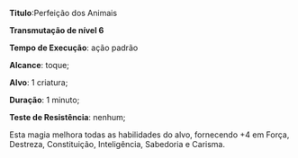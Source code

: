 **Titulo**:Perfeição dos Animais

**Transmutação de nível 6**

**Tempo de Execução**: ação padrão

**Alcance**: toque;

**Alvo**: 1 criatura;

**Duração**: 1 minuto;

**Teste de Resistência**: nenhum;

Esta magia melhora todas as habilidades do alvo, fornecendo +4 em Força, Destreza, Constituição, Inteligência, Sabedoria e Carisma.
